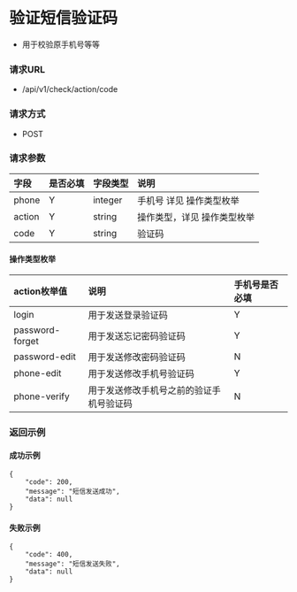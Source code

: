 # 验证短信验证码

* 用于校验原手机号等等

### 请求URL

* /api/v1/check/action/code

### 请求方式
* POST

### 请求参数

| 字段     |是否必填|字段类型| 说明             |
|:-------| :--- | :--- |:---------------|
| phone  |Y|integer| 手机号 详见 操作类型枚举  |
| action |Y|string| 操作类型，详见 操作类型枚举 |
| code   |Y|string| 验证码            |

#### 操作类型枚举
| action枚举值       | 说明                   | 手机号是否必填 |
|:----------------|:---------------------|:--------|
| login           | 用于发送登录验证码            | Y       |
| password-forget | 用于发送忘记密码验证码          | Y       |
| password-edit   | 用于发送修改密码验证码          | N       |
| phone-edit   | 用于发送修改手机号验证码         | Y       |
| phone-verify   | 用于发送修改手机号之前的验证手机号验证码 | N       |

### 返回示例

#### 成功示例
```
{
    "code": 200,
    "message": "短信发送成功",
    "data": null
}
```
#### 失败示例
```
{
    "code": 400,
    "message": "短信发送失败",
    "data": null
}
```
